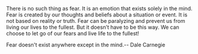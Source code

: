 There is no such thing as fear. It is an emotion that exists solely in the mind. Fear is created by our thoughts and beliefs about a situation or event. It is not based on reality or truth. Fear can be paralyzing and prevent us from living our lives to the fullest. But it doesn’t have to be this way. We can choose to let go of our fears and live life to the fullest!




Fear doesn't exist anywhere except in the mind.--
Dale Carnegie
